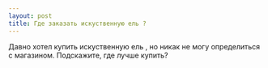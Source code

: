 ```yaml
---
layout: post 
title: Где заказать искуственную ель ? 
--- 
```

Давно хотел купить искуственную ель , но никак не могу определиться с магазином. Подскажите, где лучше купить?